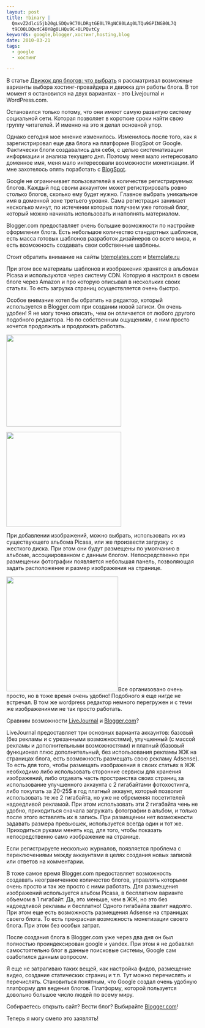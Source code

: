 ```yaml
--- 
layout: post
title: !binary |
  QmxvZ2dlci5jb20gLSDQv9C70LDRgtGE0L7RgNC80LAg0LTQu9GPINGB0L7Q
  t9C00LDQvdC40Y8g0LHQu9C+0LPQvtCy
keywords: google,blogger,хостинг,hosting,blog
date: 2010-03-21
tags:
  - google
  - хостинг

---
```

В статье <a href="/2010/02/11/dvizhok-dlya-blogov-chto-vybrat/">Движок для блогов: что выбрать</a> я рассматривал возможные варианты выбора хостинг-провайдера и движка для работы блога. В тот момент я остановился на двух вариантах - это Livejournal и WordPress.com.

Остановился только потому, что они имеют самую развитую систему социальной сети. Которая позволяет в короткие сроки найти свою группу читателей. И именно на это я делал основной упор.

Однако сегодня мое мнение изменилось. Изменилось после того, как я зарегистрировал еще два
блога на платформе BlogSpot от Google. Фактически блоги создавались для себя, с целью
систематизации информации и анализа текущего дня. Поэтому меня мало интересовало доменное
имя, меня мало интересовали возможности монетизации. И мне захотелось опять поработать с
<a href="http://blogger.com" rel="nofollow">BlogSpot</a>.

Google не ограничивает пользователей в количестве регистрируемых блогов. Каждый под своим аккаунтом может регистрировать ровно столько блогов, сколько ему будет нужно. Главное выбрать уникальное имя в доменной зоне третьего уровня. Сама регистрация занимает несколько минут, по истечении которых получаем уже готовый блог, который можно начинать использовать и наполнять материалом.

Blogger.com предоставляет очень большие возможности по настройке оформления блога. Есть небольшое количество стандартных шаблонов, есть масса готовых шаблонов разработок дизайнеров со всего мира, и есть возможность создавать свои собственные шаблоны.

Стоит обратить внимание на сайты <a href="http://btemplates.com/" rel="nofollow">btemplates.com</a> и <a href="http://btemplate.ru/">btemplate.ru</a>

При этом все материалы шаблонов и изображения хранятся в альбомах Picasa и используются через систему CDN. Которую я настроил в своем блоге через Amazon и про которую описывал в нескольких своих статьях. То есть загрузка страниц осуществляется очень быстро.

Особое внимание хотел бы обратить на редактор, который используется в Blogger.com при создании новой записи. Он очень удобен! Я не могу точно описать, чем он отличается от любого другого подобного редактора. Но по собственным ощущениям, с ним просто хочется продолжать и продолжать работать.

<a href="http://static.juev.ru/2010/03/full-edit.png" id="lightbox"><img class="aligncenter size-medium wp-image-963" title="full-edit" src="http://static.juev.ru/2010/03/full-edit-300x240.png" alt="" width="300" height="240" /></a>

<a href="http://static.juev.ru/2010/03/html-edit.png" id="lightbox"><img class="aligncenter size-medium wp-image-964" title="html-edit" src="http://static.juev.ru/2010/03/html-edit-300x248.png" alt="" width="300" height="248" /></a>

При добавлении изображений, можно выбрать, использовать их из существующего альбома Picasa, или же произвести загрузку с жесткого диска. При этом они будут размещены по умолчанию в альбоме, ассоциированном с данным блогом. Непосредственно при размещении фотографии появляется небольшая панель, позволяющая задать расположение и размер изображения на странице.

<a href="http://static.juev.ru/2010/03/insert-image.png" id="lightbox"><img class="aligncenter size-medium wp-image-965" title="insert-image" src="http://static.juev.ru/2010/03/insert-image-292x300.png" alt="" width="292" height="300" /></a>Все организовано очень просто, но в тоже время очень удобно! Подобного я еще нигде не встречал. В том же wordpress редактор немного перегружен и с теми же изображениями не так просто работать.

Сравним возможности <a href="http://livejournal.com" rel="nofollow">LiveJournal</a> и <a href="http://blogger.com" rel="nofollow">Blogger.com</a>?

LiveJournal предоставляет три основных варианта аккаунтов: базовый (без рекламы и с урезанными возможностями), улучшенный (с массой рекламы и дополнительными возможностями) и платный (базовый функционал плюс дополнительный, без использования рекламы ЖЖ на страницах блога, есть возможность размещать свою рекламу Adsense). То есть для того, чтобы размещать изображения в своих статьях в ЖЖ необходимо либо использовать сторонние сервисы для хранения изображений, либо отдавать часть пространства своих страниц за использование улучшенного аккаунта с 2 гигабайтами фотохостинга, либо покупать за 20-25$ в год платный аккаунт, который позволит использовать те же 2 гигабайта, но уже не обременяя посетителей надоедливой рекламой. При этом использовать эти 2 гигабайта чень не удобно, приходиться сначала загружать фотографии в альбом, и только после этого вставлять их в запись. При размещении нет возможности задавать размера превьюшек, используется всегда один и тот же. Приходиться руками менять код, для того, чтобы показать непосредственно само изображение на странице.

Если регистрируете несколько журналов, появляется проблема с переключениями между аккаунтами в целях создания новых записей или ответов на комментарии.

В тоже самое время Blogger.com предоставляет возможность создавать неограниченное количество блогов, управлять которыми очень просто и так же просто с ними работать. Для размещения изображений используется альбом Picasa, в бесплатном варианте объемом в 1 гигабайт. Да, это меньше, чем в ЖЖ, но это без надоедливой рекламы и бесплатно! Одного гигабайта хватит надолго. При этом еще есть возможность размещения Adsense на страницах своего блога. То есть прекрасная возможность монетизации своего блога. При этом без особых затрат.

После создания блога в Blogger.com уже через два дня он был полностью проиндексирован google и yandex. При этом я не добавлял самостоятельно блог в данные поисковые системы, Google сам озаботился данным вопросом.

Я еще не затрагиваю таких вещей, как настройка фидов, размещение видео, создание статических страниц и т.п. Тут можно перечислять и перечислять. Становиться понятным, что Google создал очень удобную платформу для ведения блогов. Платформу, которой пользуется довольно большое число людей по всему миру.

Собираетесь открыть сайт? Вести блог? Выбирайте <a href="http://blogger.com" rel="nofollow">Blogger.com</a>!

Теперь я могу смело это заявлять!
